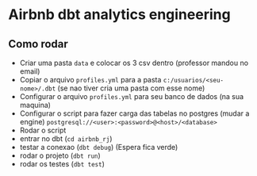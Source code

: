 # Airbnb dbt analytics engineering

## Como rodar

- Criar uma pasta `data` e colocar os 3 csv dentro (professor mandou no email)
- Copiar o arquivo `profiles.yml` para a pasta `c:/usuarios/<seu-nome>/.dbt` (se nao tiver cria uma pasta com esse nome)
- Configurar o arquivo `profiles.yml` para seu banco de dados (na sua maquina)
- Configurar o script para fazer carga das tabelas no postgres (mudar a engine)
  `postgresql://<user>:<password>@<host>/<database>`
- Rodar o script
- entrar no dbt (`cd airbnb_rj`)
- testar a conexao (`dbt debug`) (Espera fica verde)
- rodar o projeto (`dbt run`)
- rodar os testes (`dbt test`)
